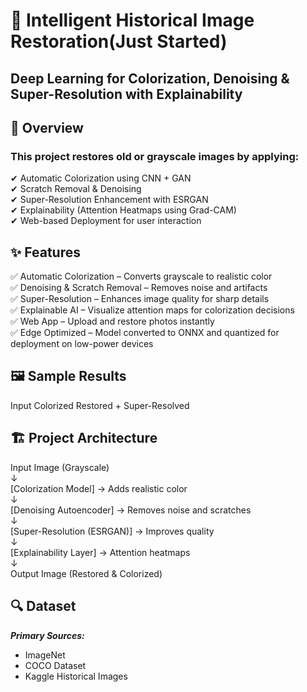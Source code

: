 
# **🌈 Intelligent Historical Image Restoration**(Just Started)
## Deep Learning for Colorization, Denoising & Super-Resolution with Explainability

<!-- Add a sample result image here -->

## **📌 Overview**
### **This project restores old or grayscale images by applying:**
✔ Automatic Colorization using CNN + GAN  
✔ Scratch Removal & Denoising  
✔ Super-Resolution Enhancement with ESRGAN  
✔ Explainability (Attention Heatmaps using Grad-CAM)  
✔ Web-based Deployment for user interaction  

## **✨ Features**
✅ Automatic Colorization – Converts grayscale to realistic color  
✅ Denoising & Scratch Removal – Removes noise and artifacts  
✅ Super-Resolution – Enhances image quality for sharp details  
✅ Explainable AI – Visualize attention maps for colorization decisions  
✅ Web App – Upload and restore photos instantly  
✅ Edge Optimized – Model converted to ONNX and quantized for deployment on low-power devices  

## **🖼 Sample Results**
Input	Colorized	Restored + Super-Resolved

## **🏗 Project Architecture**
Input Image (Grayscale)  
    ↓  
[Colorization Model] → Adds realistic color  
    ↓  
[Denoising Autoencoder] → Removes noise and scratches  
    ↓  
[Super-Resolution (ESRGAN)] → Improves quality  
    ↓  
[Explainability Layer] → Attention heatmaps  
    ↓  
Output Image (Restored & Colorized)  


## **🔍 Dataset**
***Primary Sources:***
- ImageNet  
- COCO Dataset  
- Kaggle Historical Images  




